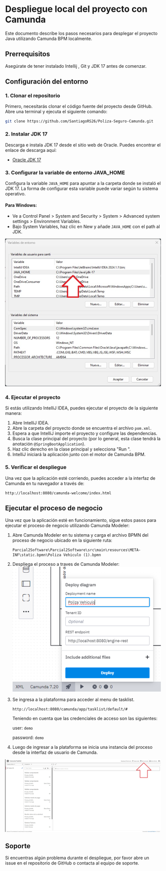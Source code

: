 # Despliegue local del proyecto con Camunda

Este documento describe los pasos necesarios para desplegar el proyecto Java utilizando Camunda BPM localmente.

## Prerrequisitos

Asegúrate de tener instalado Intellij , Git y JDK 17  antes de comenzar.

## Configuración del entorno

### 1. Clonar el repositorio

Primero, necesitarás clonar el código fuente del proyecto desde GitHub. Abre una terminal y ejecuta el siguiente comando:

```bash
git clone https://github.com/SantiagoRS26/Poliza-Seguro-Camunda.git
```

### 2. Instalar JDK 17

Descarga e instala JDK 17 desde el sitio web de Oracle. Puedes encontrar el enlace de descarga aquí:

- [Oracle JDK 17](https://www.oracle.com/java/technologies/downloads/#jdk17-windows)

### 3. Configurar la variable de entorno JAVA_HOME

Configura la variable `JAVA_HOME` para apuntar a la carpeta donde se instaló el JDK 17. La forma de configurar esta variable puede variar según tu sistema operativo.

#### Para Windows:

- Ve a Control Panel > System and Security > System > Advanced system settings > Environment Variables.
- Bajo System Variables, haz clic en New y añade `JAVA_HOME` con el path al JDK.

![Variables de Entorno](/images_md/JAVA_HOME.jpg)


### 4. Ejecutar el proyecto

Si estás utilizando IntelliJ IDEA, puedes ejecutar el proyecto de la siguiente manera:

1. Abre IntelliJ IDEA.
2. Abre la carpeta del proyecto donde se encuentra el archivo `pom.xml`.
3. Espera a que IntelliJ importe el proyecto y configure las dependencias.
4. Busca la clase principal del proyecto (por lo general, esta clase tendrá la anotación `@SpringBootApplication`).
5. Haz clic derecho en la clase principal y selecciona "Run <Nombre de la Clase Principal>".
6. IntelliJ iniciará la aplicación junto con el motor de Camunda BPM.


### 5. Verificar el despliegue

Una vez que la aplicación esté corriendo, puedes acceder a la interfaz de Camunda en tu navegador a través de:

```
http://localhost:8080/camunda-welcome/index.html
```

## Ejecutar el proceso de negocio

Una vez que la aplicación esté en funcionamiento, sigue estos pasos para ejecutar el proceso de negocio utilizando Camunda Modeler:

1. Abre Camunda Modeler en tu sistema y carga el archivo BPMN del proceso de negocio ubicado en la siguiente ruta: 
    ```
    Parcial2Software\Parcial2Software\src\main\resources\META-INF\static.bpmn\Poliza Vehiculo (1).bpmn
    ```

2. Despliega el proceso a traves de Camunda Modeler:
![alt text](/images_md/image.png)
3. Se ingresa a la plataforma para acceder al menu de tasklist.
    ```
    http://localhost:8080/camunda/app/tasklist/default/#
    ```
    Teniendo en cuenta que las credenciales de acceso son las siguientes:

    user: `demo`

    password: `demo`


4. Luego de ingresar a la plataforma se inicia una instancia del proceso desde la interfaz de usuario de Camunda.

![alt text](/images_md/Camunda.jpg)

## Soporte

Si encuentras algún problema durante el despliegue, por favor abre un issue en el repositorio de GitHub o contacta al equipo de soporte.
